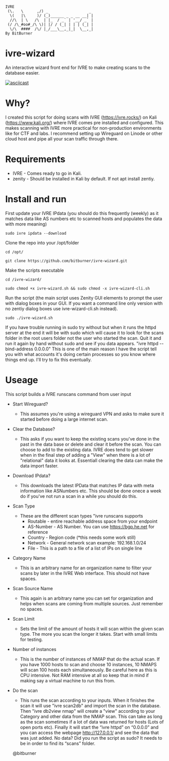 ```
IVRE
 (\.   \      ,/) _                  _ 
  \(   |\     )/ (_)______ _ _ __ __| |
  //\  | \   /\  | |_  / _` | '__/ _` |
 (/ /\_#oo#_/\ \)| |/ / (_| | | | (_| |
  \/\  ####  /\/ |_/___\__,_|_|  \__,_|      
By BitBurner
```
# ivre-wizard
An interactive wizard front end for IVRE to make creating scans to the database easier.

[![asciicast](https://asciinema.org/a/Fe4JzscVwRBxRRuR5yO3Obw8s.svg)](https://asciinema.org/a/Fe4JzscVwRBxRRuR5yO3Obw8s)

# Why?
I created this script for doing scans with IVRE (https://ivre.rocks/) on Kali (https://www.kali.org/) where IVRE comes pre installed and configured. This makes scanning with IVRE more practical for non-production environments like for CTF and labs. I recommend setting up Wireguard on Linode or other cloud host and pipe all your scan traffic through there. 

# Requirements
- IVRE - Comes ready to go in Kali.
- zenity - Should be installed in Kali by default. If not apt install zentiy.

# Install and run

First update your IVRE IPdata (you should do this frequently (weekly) as it matches data like AS numbers etc to scanned hosts and populates the data with more meaning)

```
sudo ivre ipdata --download
```

Clone the repo into your /opt/folder


```
cd /opt/
```

```
git clone https://github.com/bitburner/ivre-wizard.git
```

Make the scripts executable

```
cd /ivre-wizard/
```

```
sudo chmod +x ivre-wizard.sh && sudo chmod -x ivre-wizard-cli.sh
```

Run the script (the main script uses Zenity GUI elements to prompt the user with dialog boxes in your GUI. If you want a command line only version with no zentiy dialog boxes use ivre-wizard-cli.sh instead).

```
sudo ./ivre-wizard.sh
```
If you have trouble running in sudo try without but when it runs the httpd server at the end it will be with sudo which will cause it to look for the scans folder in the root users folder not the user who started the scan. Quit it and run it again by hand without sudo and see if you data appears. "ivre httpd --bind-address 0.0.0.0" This is one of the main reason I have the script tell you with what accounts it's doing certain processes so you know where things end up. I'll try to fix this eventually.

# Useage

This script builds a IVRE runscans command from user input

- Start Wireguard?
    - This assumes you're using a wireguard VPN and asks to make sure it started before doing a large internet scan.

- Clear the Database?

    - This asks if you want to keep the existing scans you've done in the past in the data base or delete and clear it before the scan. You can choose to add to the existing data. IVRE does tend to get slower when in the final step of adding a "View" when there is a lot of "relational" data it looks at. Essentiall clearing the data can make the data import faster.
    
- Download IPdata?
    - This downloads the latest IPData that matches IP data with meta information like ASNumbers etc. This should be done onece a week do if you've not run a scan in a while you should do this.

- Scan Type
    - These are the different scan types "ivre runscans supports
        - Routable - entire reachable address space from your endpoint
        - AS-Number - AS Number. You can use https://bgp.he.net for reference
        - Country - Region code (*this needs some work still)
        - Network - General network scan example: 192.168.1.0/24
        - File - This is a path to a file of a list of IPs on single line

- Category Name
    - This is an arbitrary name for an organization name to filter your scans by later in the IVRE Web interface. This should not have spaces.

- Scan Source Name
    - This again is an arbitrary name you can set for organization and helps when scans are coming from multiple sources. Just remember no spaces.

- Scan Limit
    - Sets the limit of the amount of hosts it will scan within the given scan type. The more you scan the longer it takes. Start with small limits for testing.

- Number of instances
    - This is the number of instances of NMAP that do the actual scan. If you have 1000 hosts to scan and choose 10 instances, 10 NMAPS will scan 100 hosts each simultaneously. Be careful here as this is CPU intensive. Not RAM intensive at all so keep that in mind if making say a virtual machine to run this from.

- Do the scan
    - This runs the scan according to your inputs. When it finishes the scan it will use "ivre scan2db" and import the scan in the database. Then "ivre db2view nmap" will create a "view" according to your Category and other data from the NMAP scan. This can take as long as the scan sometimes if a lot of data was returned for hosts (Lots of open ports etc). Finally it will start the “ivre httpd” on “0.0.0.0” and you can access the webpage http://127.0.0.1/ and see the data that was just added. No data? Did you run the script as sudo? It needs to be in order to find its “scans” folder.

    @bitburner
